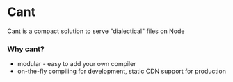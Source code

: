 Cant
==========
Cant is a compact solution to serve "dialectical" files on Node

### Why cant?
* modular - easy to add your own compiler
* on-the-fly compiling for development, static CDN support for production

